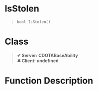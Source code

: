 # IsStolen
> `bool IsStolen()`
# Class
> __✔ Server: CDOTABaseAbility__  
> __✖ Client: undefined__  
# Function Description

